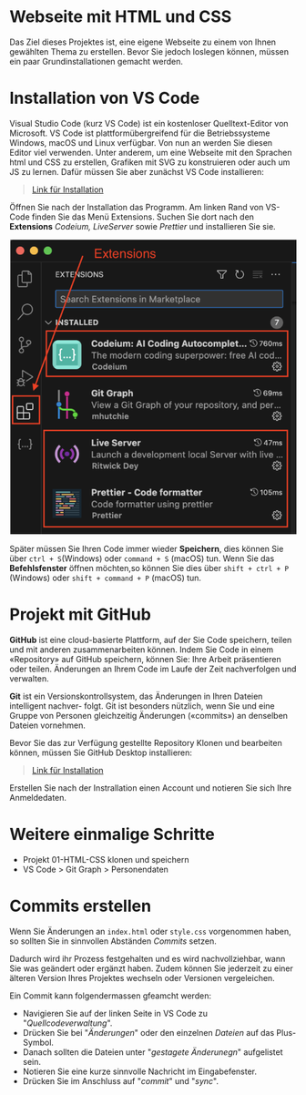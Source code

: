 # Webseite mit HTML und CSS
Das Ziel dieses Projektes ist, eine eigene Webseite zu einem von Ihnen gewählten Thema zu erstellen.
Bevor Sie jedoch loslegen können, müssen ein paar Grundinstallationen gemacht werden.

# Installation von VS Code
Visual Studio Code (kurz VS Code) ist ein kostenloser Quelltext-Editor von Microsoft. VS Code ist plattformübergreifend für die Betriebssysteme Windows, macOS und Linux verfügbar. Von nun an werden Sie diesen Editor viel verwenden. Unter anderem, um eine Webseite mit den Sprachen html und CSS zu erstellen, Grafiken mit SVG zu konstruieren oder auch um JS zu lernen.
Dafür müssen Sie aber zunächst VS Code installieren:

> [Link für Installation](https://code.visualstudio.com)

Öffnen Sie nach der Installation das Programm. Am linken Rand von VS-Code finden Sie das Menü Extensions. Suchen Sie dort nach den **Extensions** *Codeium, LiveServer* sowie *Prettier* und installieren Sie sie.

![](extensions.png)

Später müssen Sie Ihren Code immer wieder **Speichern**, dies können Sie über `ctrl + S`(Windows) oder `command + S` (macOS) tun. Wenn Sie das **Befehlsfenster** öffnen möchten,so können Sie dies über `shift + ctrl + P` (Windows) oder `shift + command + P` (macOS) tun.

# Projekt mit GitHub
**GitHub** ist eine cloud-basierte Plattform, auf der Sie Code speichern, teilen und mit anderen zusammenarbeiten können. Indem Sie Code in einem «Repository» auf GitHub speichern, können Sie: Ihre Arbeit präsentieren oder teilen. Änderungen an Ihrem Code im Laufe der Zeit nachverfolgen und verwalten.

**Git** ist ein Versionskontrollsystem, das Änderungen in Ihren Dateien intelligent nachver- folgt. Git ist besonders nützlich, wenn Sie und eine Gruppe von Personen gleichzeitig Änderungen («commits») an denselben Dateien vornehmen.

Bevor Sie das zur Verfügung gestellte Repository Klonen und bearbeiten können, müssen Sie GitHub Desktop installieren:

> [Link für Installation](https://desktop.github.com/download/)

Erstellen Sie nach der Instrallation einen Account und notieren Sie sich Ihre Anmeldedaten.

# Weitere einmalige Schritte
- Projekt 01-HTML-CSS klonen und speichern
- VS Code > Git Graph > Personendaten

# Commits erstellen
Wenn Sie Änderungen an `index.html` oder `style.css` vorgenommen haben, so sollten Sie in sinnvollen Abständen *Commits* setzen.

Dadurch wird ihr Prozess festgehalten und es wird nachvollziehbar, wann Sie was geändert oder ergänzt haben. Zudem können Sie jederzeit zu einer älteren Version Ihres Projektes wechseln oder Versionen vergeleichen.

Ein Commit kann folgendermassen gfeamcht werden:
- Navigieren Sie auf der linken Seite in VS Code zu "*Quellcodeverwaltung*".
- Drücken Sie bei "*Änderungen*" oder den einzelnen *Dateien* auf das Plus-Symbol.
- Danach sollten die Dateien unter "*gestagete Änderunegn*" aufgelistet sein.
- Notieren Sie eine kurze sinnvolle Nachricht im Eingabefenster.
- Drücken Sie im Anschluss auf "*commit*" und "*sync*".